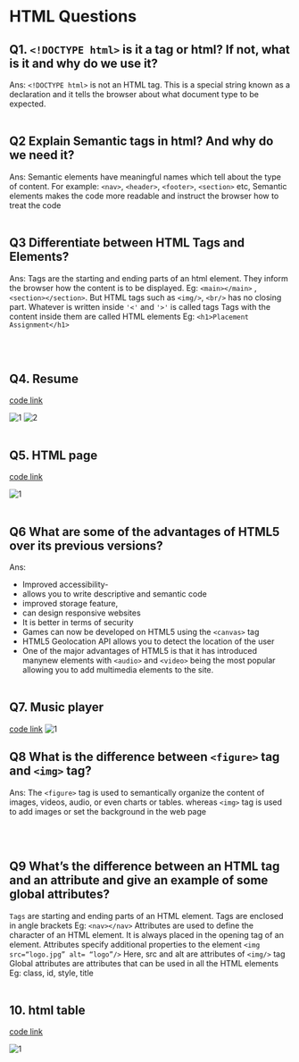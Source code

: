 # HTML Questions

## Q1. `<!DOCTYPE html>` is it a tag or html? If not, what is it and why do we use it?

Ans: `<!DOCTYPE html>` is not an HTML tag. This is a special string known as
a declaration and it tells the browser about what document type to be
expected.
<br/>
<br/>

## Q2 Explain Semantic tags in html? And why do we need it?

Ans: Semantic elements have meaningful names which tell about the type of
content. For example: `<nav>`, `<header>`, `<footer>`, `<section>` etc,
Semantic elements makes the code more readable and instruct the browser
how to treat the code
<br/>
<br/>

## Q3 Differentiate between HTML Tags and Elements?

Ans: Tags are the starting and ending parts of an html element. They inform
the browser how the content is to be displayed. Eg: `<main></main>` ,
`<section></section>`. But HTML tags such as `<img/>`, `<br/>` has no closing
part. Whatever is written inside `'<'` and `'>'` is called tags
Tags with the content inside them are called HTML elements
Eg: `<h1>Placement Assignment</h1>`

<br/>
<br/>

## Q4. Resume

[code link](https://github.com/Zareel/PPT-Web-Development-Assignments/blob/zareel/htmlQuestions/04myResume.html)

![1](https://github.com/Zareel/PlacementAssignment_ZareelKalam/assets/110910838/cecceb44-4413-46e8-8f13-c8644cc3b6a2)
![2](https://github.com/Zareel/PlacementAssignment_ZareelKalam/assets/110910838/d9db2dfa-3045-495d-8999-c2df4c501c62)
<br/>
<br/>

## Q5. HTML page

[code link](https://github.com/Zareel/PPT-Web-Development-Assignments/blob/zareel/htmlQuestions/05htmlPage.html)

![1](https://github.com/Zareel/PlacementAssignment_ZareelKalam/assets/110910838/cab8d20b-0e2f-460b-8618-05803551f6ec)
<br/>
<br/>

## Q6 What are some of the advantages of HTML5 over its previous versions?

Ans:

- Improved accessibility-
- allows you to write descriptive and semantic code
- improved storage feature,
- can design responsive websites
- It is better in terms of security
- Games can now be developed on HTML5 using the `<canvas>` tag
- HTML5 Geolocation API allows you to detect the location of the user
- One of the major advantages of HTML5 is that it has introduced manynew elements with `<audio>` and `<video>` being the most popular allowing you to add multimedia elements to the site.
  <br/>
  <br/>

## Q7. Music player

[code link](https://github.com/Zareel/PPT-Web-Development-Assignments/blob/zareel/htmlQuestions/07musicPlayer.html)
![1](https://github.com/Zareel/PlacementAssignment_ZareelKalam/assets/110910838/60ac6e3d-3800-4db9-845b-0e64eba22829)

## Q8 What is the difference between `<figure>` tag and `<img>` tag?

Ans: The `<figure>` tag is used to semantically organize the content of
images, videos, audio, or even charts or tables. whereas
`<img>` tag is used to add images or set the background in the web page

<br/>
<br/>

## Q9 What’s the difference between an HTML tag and an attribute and give an example of some global attributes?

`Tags` are starting and ending parts of an HTML element. Tags are enclosed
in angle brackets
Eg: `<nav></nav>`
Attributes are used to define the character of an HTML element. It is always
placed in the opening tag of an element. Attributes specify additional
properties to the element
`<img src=“logo.jpg” alt= “logo”/>`
Here, src and alt are attributes of `<img/>` tag
Global attributes are attributes that can be used in all the HTML elements
Eg: class, id, style, title
<br/>
<br/>

## 10. html table

[code link](https://github.com/Zareel/PPT-Web-Development-Assignments/blob/zareel/htmlQuestions/10timetable.html)

![1](https://github.com/Zareel/PlacementAssignment_ZareelKalam/assets/110910838/69432fb4-4a43-4f78-bacf-a8bd4eb0cc08)
